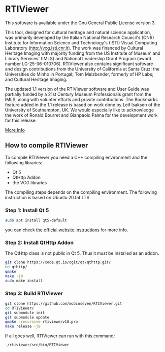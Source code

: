 # RTIViewer

This software is available under the Gnu General Public License version 3.

This tool, designed for cultural heritage and natural science application, was
primarily developed by the Italian National Research Council's (CNR) Institute
for Information Science and Technology's (ISTI) Visual Computing Laboratory
(http://vcg.isti.cnr.it). The work was financed by Cultural Heritage Imaging
with majority funding from the US Institute of Museum and Library Services'
(IMLS) and National Leadership Grant Program (award number LG-25-06-010706).
RTIViewer also contains significant software and design contributions from the
University of California at Santa Cruz; the Universities do Minho in Portugal;
Tom Malzbender, formerly of HP Labs; and Cultural Heritage Imaging.

The updated 1.1 version of the RTIViewer software and User Guide was partially
funded by a 21st Century Museum Professionals grant from the IMLS, along with
volunter efforts and private contributions. The Bookmarks feature added in the
1.1 release is based on work done by Leif Isaksen of the University of
Southampton, UK. We would especially like to acknowledge the work of Ronald
Bourret and Gianpaolo Palma for the development work for this release.

[More Info](http://culturalheritageimaging.org/What_We_Offer/Downloads/View/)

## How to compile RTIViewer

To compile RTIViewer you need a C++ compiling environment and the following
libraries:

- Qt 5
- QtHttp Addon
- the VCG libraries

The compiling steps depends on the compiling environment. The following instruction is based on Ubuntu 20.04 LTS.

### Step 1: Install Qt 5
```bash
sudo apt install qt5-default
```
you can check [the official website instructions](https://wiki.qt.io/Install_Qt_5_on_Ubuntu) for more info.

### Step 2: Install QtHttp Addon
The QtHttp class is not public in Qt 5. Thus it must be installed as an addon.

```bash
git clone https://code.qt.io/cgit/qt/qthttp.git/
cd qthttp/
qmake
make -j8
sudo make install
```
### Step 3: Build RTIViewer
```bash
git clone https://github.com/mobinseven/RTIViewer.git
cd RTIViewer/
git submodule init
git submodule update
qmake -recursive rtiviewerv10.pro
make release -j8
```
If all goes well, RTIViewer can run with this command:
```
./rtiviewer/src/bin/RTIViewer
```
